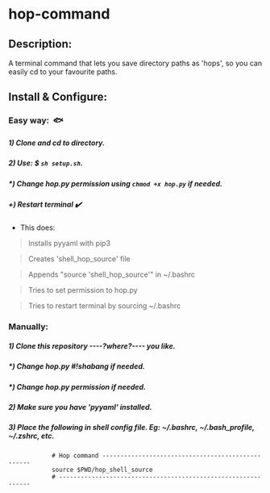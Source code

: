 # hop-command
## Description:
A terminal command that lets you save directory paths as 'hops',
so you can easily cd to your favourite paths.

## Install & Configure:
### Easy way:  :fish:
##### 1) Clone and cd to directory.
##### 2) Use: $ **`sh setup.sh`**.
##### *) Change hop.py permission using **`chmod +x hop.py`** if needed.
##### +) Restart terminal :heavy_check_mark:
- This does:

> Installs pyyaml with pip3

> Creates 'shell_hop_source' file

> Appends "source 'shell_hop_source'" in ~/.bashrc

> Tries to set permission to hop.py

> Tries to restart terminal by sourcing ~/.bashrc


### Manually:
##### 1) Clone this repository ----?where?---- you like.
##### *) Change hop.py #!shabang if needed.
##### *) Change hop.py permission if needed.
##### 2) Make sure you have 'pyyaml' installed.
##### 3) Place the following in shell config file.  Eg: ~/.bashrc, ~/.bash_profile, ~/.zshrc, etc.
                # Hop command --------------------------------------------------
                source $PWD/hop_shell_source
                # --------------------------------------------------------------



